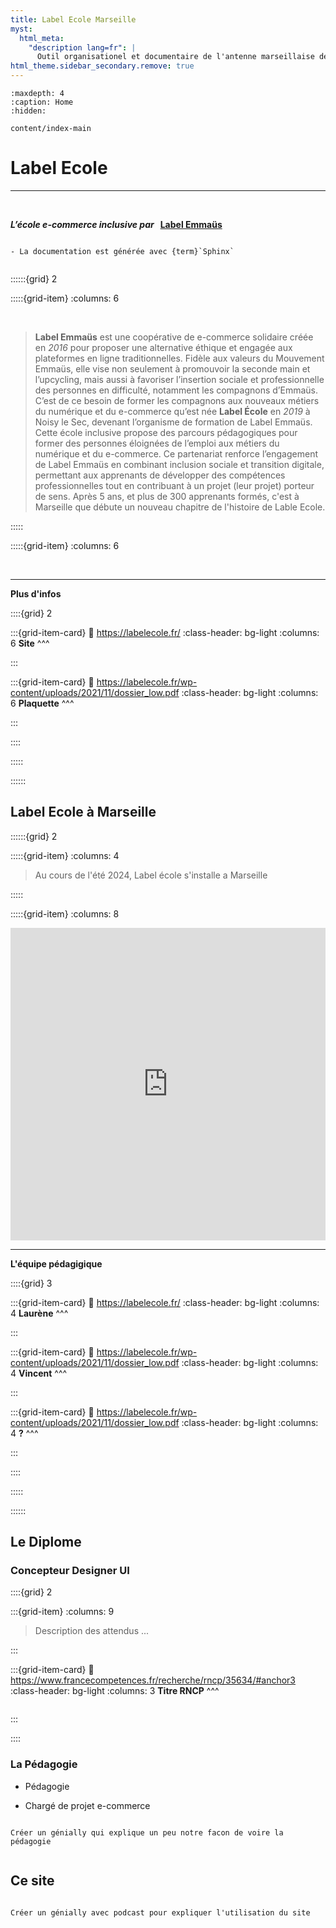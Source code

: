 ```yaml
---
title: Label Ecole Marseille
myst:
  html_meta:
    "description lang=fr": |
      Outil organisationel et documentaire de l'antenne marseillaise de Label Ecole.
html_theme.sidebar_secondary.remove: true
---
```


```{toctree}
:maxdepth: 4
:caption: Home
:hidden:

content/index-main
```

# Label Ecole


***

<br>

<p class="p-emphase"> <strong> <em>L’école e-commerce inclusive par &nbsp </em><a href="https://www.label-emmaus.co/fr/" target="_blank">Label Emmaüs </a></strong></p>




```{warning}

- La documentation est générée avec {term}`Sphinx` 
 

```





::::::{grid} 2

:::::{grid-item}
:columns: 6

<br>

>**Label Emmaüs** est une coopérative de e-commerce solidaire créée en *2016* pour proposer une alternative éthique et engagée aux plateformes en ligne traditionnelles. Fidèle aux valeurs du Mouvement Emmaüs, elle vise non seulement à promouvoir la seconde main et l’upcycling, mais aussi à favoriser l’insertion sociale et professionnelle des personnes en difficulté, notamment les compagnons d’Emmaüs. C’est de ce besoin de former les compagnons aux nouveaux métiers du numérique et du e-commerce qu’est née **Label École** en *2019* à Noisy le Sec, devenant l’organisme de formation de Label Emmaüs. Cette école inclusive propose des parcours pédagogiques pour former des personnes éloignées de l’emploi aux métiers du numérique et du e-commerce. Ce partenariat renforce l’engagement de Label Emmaüs en combinant inclusion sociale et transition digitale, permettant aux apprenants de développer des compétences professionnelles tout en contribuant à un projet (leur projet) porteur de sens. Après 5 ans, et plus de 300 apprenants formés, c'est à Marseille que débute un nouveau chapitre de l'histoire de Lable Ecole.  

:::::


:::::{grid-item}
:columns: 6

<script src="https://unpkg.com/@lottiefiles/lottie-player@2.0.8/dist/lottie-player.js"></script><lottie-player src="https://lottie.host/53eaab8e-82a3-4b47-90c2-8b16960b89da/ZaDu5Qv8XP.json" background="##FFFFFF" speed="0.8" style="width: 100%; height: auto" loop autoplay direction="1" mode="normal"></lottie-player>

<br>

***

<p class="p-emphase"> <strong>Plus d'infos</strong></p>

::::{grid} 2

:::{grid-item-card}
:link: https://labelecole.fr/
:class-header: bg-light
:columns: 6
**Site**
^^^

:::

:::{grid-item-card}
:link: https://labelecole.fr/wp-content/uploads/2021/11/dossier_low.pdf
:class-header: bg-light
:columns: 6
**Plaquette**
^^^

:::

::::


:::::

::::::

## Label Ecole à Marseille


::::::{grid} 2

:::::{grid-item}
:columns: 4

>Au cours de l'été 2024, Label école s'installe a Marseille 

:::::


:::::{grid-item}
:columns: 8

<iframe src="https://www.google.com/maps/embed?pb=!1m18!1m12!1m3!1d2903.2436653868726!2d5.387288276616668!3d43.309158374613965!2m3!1f0!2f0!3f0!3m2!1i1024!2i768!4f13.1!3m3!1m2!1s0x12c9c13357eed379%3A0x895a98d12b0c3147!2s37%20Rue%20Guibal%2C%2013003%20Marseille!5e0!3m2!1sfr!2sfr!4v1733055770129!5m2!1sfr!2sfr" width="100%" height="500" style="border:0;" allowfullscreen="" loading="lazy" referrerpolicy="no-referrer-when-downgrade"></iframe>

<br>

***

<p class="p-emphase"> <strong>L'équipe pédagigique</strong></p>

::::{grid} 3

:::{grid-item-card}
:link: https://labelecole.fr/
:class-header: bg-light
:columns: 4
**Laurène**
^^^

:::

:::{grid-item-card}
:link: https://labelecole.fr/wp-content/uploads/2021/11/dossier_low.pdf
:class-header: bg-light
:columns: 4
**Vincent**
^^^

:::

:::{grid-item-card}
:link: https://labelecole.fr/wp-content/uploads/2021/11/dossier_low.pdf
:class-header: bg-light
:columns: 4
**?**
^^^

:::

::::


:::::

::::::




## Le Diplome

### Concepteur Designer UI

::::{grid} 2

:::{grid-item}
:columns: 9

> Description des attendus ...

:::

:::{grid-item-card}
:link: https://www.francecompetences.fr/recherche/rncp/35634/#anchor3
:class-header: bg-light
:columns: 3
**Titre RNCP**
^^^

```{image} _static/logos/France-competence.jpg

```

:::

::::


### La Pédagogie

- Pédagogie

- Chargé de projet e-commerce 




```{note}

Créer un génially qui explique un peu notre facon de voire la pédagogie


```



## Ce site


```{note}

Créer un génially avec podcast pour expliquer l'utilisation du site


```




